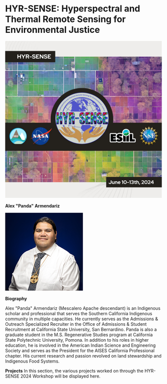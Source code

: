 # HYR-SENSE: Hyperspectral and Thermal Remote Sensing for Environmental Justice
![](./assets/esiil_content/Hyrsense.jpeg)

**Alex "Panda" Armendariz**

![Photo of Panda](./assets/WEB_Armendariz_A32I8863.png)

**Biography**

Alex "Panda" Armendariz (Mescalero Apache descendant) is an Indigenous scholar and professional that serves the Southern California Indigenous community in multiple capacities. He currently serves as the Admissions & Outreach Specialized Recruiter in the Office of Admissions & Student Recruitment at California State University, San Bernardino. Panda is also a graduate student in the M.S. Regenerative Studies program at California State Polytechnic University, Pomona. In addition to his roles in higher education, he is involved in the American Indian Science and Engineering Society and serves as the President for the AISES California Professional chapter. His current research and passion revolved on land stewardship and Indigenous Food Systems.

**Projects**
In this section, the various projects worked on through the HYR-SENSE 2024 Workshop will be displayed here.
